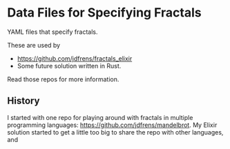 # Data Files for Specifying Fractals

YAML files that specify fractals.

These are used by
* https://github.com/jdfrens/fractals_elixir
* Some future solution written in Rust.

Read those repos for more information.

## History

I started with one repo for playing around with fractals in multiple programming languages:
https://github.com/jdfrens/mandelbrot.  My Elixir solution started to get a little too big to share the repo with other
languages, and
